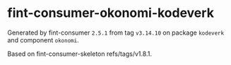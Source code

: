 # fint-consumer-okonomi-kodeverk

Generated by fint-consumer `2.5.1` from tag `v3.14.10` on package `kodeverk` and component `okonomi`.

Based on fint-consumer-skeleton refs/tags/v1.8.1.
